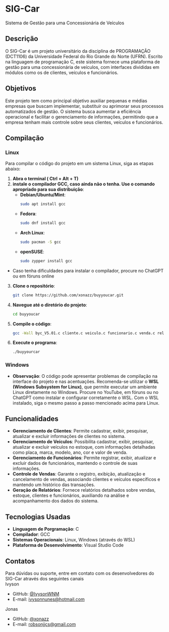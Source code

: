 # SIG-Car
Sistema de Gestão para uma Concessionária de Veículos

## Descrição
O SIG-Car é um projeto universitário da disciplina de PROGRAMAÇÃO (DCT1106) da Universidade Federal do Rio Grande do Norte (UFRN). Escrito na linguagem de programação C, este sistema fornece uma plataforma de gestão para uma concessionária de veículos, com interfaces divididas em módulos como os de clientes, veículos e funcionários.

## Objetivos
Este projeto tem como principal objetivo auxiliar pequenas e médias empresas que buscam implementar, substituir ou aprimorar seus processos automatizados de gestão. O sistema busca aumentar a eficiência operacional e facilitar o gerenciamento de informações, permitindo que a empresa tenham mais controle sobre seus clientes, veículos e funcionários.

## Compilação
 ### Linux
Para compilar o código do projeto em um sistema Linux, siga as etapas abaixo:
1. **Abra o terminal ( Ctrl + Alt + T)**
2. **instale o compilador GCC, caso ainda não o tenha. Use o comando apropriado para sua distribuição**:
   - **Debian/Ubuntu/Mint**:
     ```sh
     sudo apt install gcc
     ```
   - **Fedora**:
     ```sh
     sudo dnf install gcc
     ```
   - **Arch Linux**:
     ```sh
     sudo pacman -S gcc
     ```
   - **openSUSE**:
     ```sh
     sudo zypper install gcc
     ```
- Caso tenha dificuldades para instalar o compilador, procure no ChatGPT ou em fóruns online
  
3. **Clone o repositório**:
   ```sh
   git clone https://github.com/xonazz/buyyoucar.git
4. **Navegue até o diretório do projeto**:
   ```sh
   cd buyyoucar
5. **Compile o código**:
   ```sh
   gcc -Wall byc_V5.01.c cliente.c veiculo.c funcionario.c venda.c relatorio.c -o buyyourcar
6. **Execute o programa**:
   ```sh
   ./buyyourcar

 ### Windows
- **Observação**: O código pode apresentar problemas de compilação na interface do projeto e nas acentuações. Recomenda-se utilizar o **WSL (Windows Subsystem for Linux)**, que permite executar um ambiente Linux diretamente no Windows. Procure no YouTube, em fóruns ou no ChatGPT como instalar e configurar corretamente o WSL. Com o WSL instalado, siga o mesmo passo a passo mencionado acima para Linux.

## Funcionalidades
- **Gerenciamento de Clientes**: Permite cadastrar, exibir, pesquisar, atualizar e excluir informações de clientes no sistema.
- **Gerenciamento de Veículos**: Possibilita cadastrar, exibir, pesquisar, atualizar e excluir veículos no estoque, com informações detalhadas como placa, marca, modelo, ano, cor e valor de venda.
- **Gerenciamento de Funcionários**: Permite registrar, exibir, atualizar e excluir dados de funcionários, mantendo o controle de suas informações.
- **Controle de Vendas**: Garante o registro, exibição, atualização e cancelamento de vendas, associando clientes e veículos específicos e mantendo um histórico das transações.
- **Geração de Relatórios**: Fornece relatórios detalhados sobre vendas, estoque, clientes e funcionários, auxiliando na análise e acompanhamento dos dados do sistema.

## Tecnologias Usadas
- **Linguagem de Porgramação**: C
-  **Compilador**: GCC
- **Sistemas Operacionais**: Linux, Windows (através do WSL)
- **Plataforma de Desenvolvimento**: Visual Studio Code


## Contatos
Para dúvidas ou suporte, entre em contato com os desenvolvedores do SIG-Car através dos seguintes canais\
Ivyson
- GitHub: [@IvysonWNM](https://github.com/IvysonWNM)
- E-mail: [ivysonnunes@hotmail.com](mailto:ivysonnunes@hotmail.com)

Jonas
- GitHub: [@xonazz](https://github.com/xonazz)
- E-mail: [robsonjjcs@gmail.com](mailto:robsonjjcs@gmail.com)
